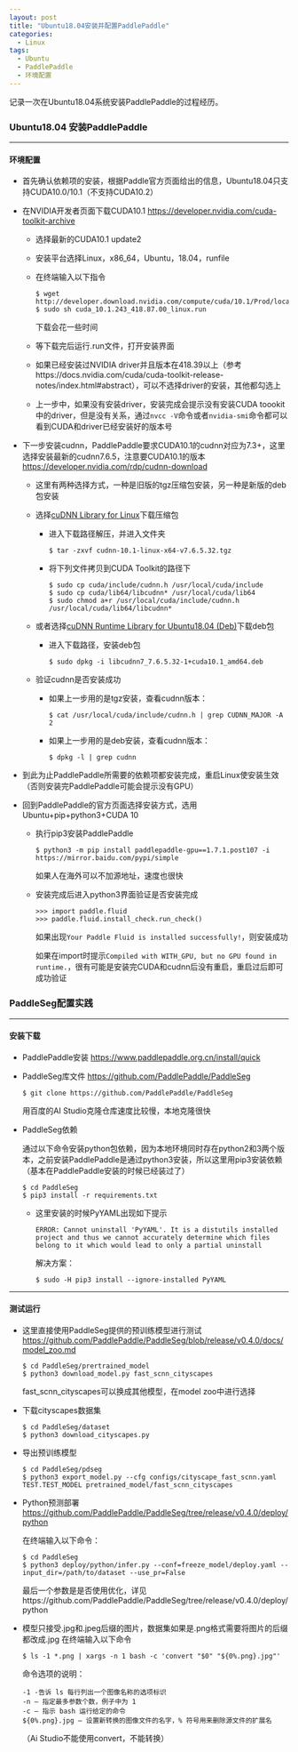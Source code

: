 ```yaml
---
layout: post
title: "Ubuntu18.04安装并配置PaddlePaddle"
categories:
  - Linux
tags:
  - Ubuntu
  - PaddlePaddle
  - 环境配置
---
```


记录一次在Ubuntu18.04系统安装PaddlePaddle的过程经历。

### Ubuntu18.04 安装PaddlePaddle

----

#### 环境配置

- 首先确认依赖项的安装，根据Paddle官方页面给出的信息，Ubuntu18.04只支持CUDA10.0/10.1（不支持CUDA10.2）

- 在NVIDIA开发者页面下载CUDA10.1
  https://developer.nvidia.com/cuda-toolkit-archive

  - 选择最新的CUDA10.1 update2

  - 安装平台选择Linux，x86_64，Ubuntu，18.04，runfile

  - 在终端输入以下指令

    ```
    $ wget http://developer.download.nvidia.com/compute/cuda/10.1/Prod/local_installers/cuda_10.1.243_418.87.00_linux.run
    $ sudo sh cuda_10.1.243_418.87.00_linux.run
    ```

    下载会花一些时间

  - 等下载完后运行.run文件，打开安装界面

  - 如果已经安装过NVIDIA driver并且版本在418.39以上（参考https://docs.nvidia.com/cuda/cuda-toolkit-release-notes/index.html#abstract），可以不选择driver的安装，其他都勾选上

  - 上一步中，如果没有安装driver，安装完成会提示没有安装CUDA toookit中的driver，但是没有关系，通过`nvcc -V`命令或者`nvidia-smi`命令都可以看到CUDA和driver已经安装好的版本号

- 下一步安装cudnn，PaddlePaddle要求CUDA10.1的cudnn对应为7.3+，这里选择安装最新的cudnn7.6.5，注意要CUDA10.1的版本
  https://developer.nvidia.com/rdp/cudnn-download

  - 这里有两种选择方式，一种是旧版的tgz压缩包安装，另一种是新版的deb包安装

  - 选择[cuDNN Library for Linux](https://developer.nvidia.com/compute/machine-learning/cudnn/secure/7.6.5.32/Production/10.1_20191031/cudnn-10.1-linux-x64-v7.6.5.32.tgz)下载压缩包

    - 进入下载路径解压，并进入文件夹

      ```
      $ tar -zxvf cudnn-10.1-linux-x64-v7.6.5.32.tgz
      ```

    - 将下列文件拷贝到CUDA Toolkit的路径下

      ```
      $ sudo cp cuda/include/cudnn.h /usr/local/cuda/include
      $ sudo cp cuda/lib64/libcudnn* /usr/local/cuda/lib64
      $ sudo chmod a+r /usr/local/cuda/include/cudnn.h /usr/local/cuda/lib64/libcudnn*
      ```

  - 或者选择[cuDNN Runtime Library for Ubuntu18.04 (Deb)](https://developer.nvidia.com/compute/machine-learning/cudnn/secure/7.6.5.32/Production/10.1_20191031/Ubuntu18_04-x64/libcudnn7_7.6.5.32-1%2Bcuda10.1_amd64.deb)下载deb包

    - 进入下载路径，安装deb包

      ```
      $ sudo dpkg -i libcudnn7_7.6.5.32-1+cuda10.1_amd64.deb
      ```

  - 验证cudnn是否安装成功

    - 如果上一步用的是tgz安装，查看cudnn版本：

      ```
      $ cat /usr/local/cuda/include/cudnn.h | grep CUDNN_MAJOR -A 2
      ```

    - 如果上一步用的是deb安装，查看cudnn版本：

      ```
      $ dpkg -l | grep cudnn
      ```

- 到此为止PaddlePaddle所需要的依赖项都安装完成，重启Linux使安装生效（否则安装完PaddlePaddle可能会提示没有GPU）

- 回到PaddlePaddle的官方页面选择安装方式，选用Ubuntu+pip+python3+CUDA 10

  - 执行pip3安装PaddlePaddle

    ```
    $ python3 -m pip install paddlepaddle-gpu==1.7.1.post107 -i https://mirror.baidu.com/pypi/simple
    ```

    如果人在海外可以不加源地址，速度也很快

  - 安装完成后进入python3界面验证是否安装完成

    ```
    >>> import paddle.fluid
    >>> paddle.fluid.install_check.run_check()
    ```

    如果出现`Your Paddle Fluid is installed successfully!`，则安装成功

    如果在import时提示`Compiled with WITH_GPU, but no GPU found in runtime.`，很有可能是安装完CUDA和cudnn后没有重启，重启过后即可成功验证

### PaddleSeg配置实践

----

#### 安装下载

- PaddlePaddle安装 https://www.paddlepaddle.org.cn/install/quick

- PaddleSeg库文件 https://github.com/PaddlePaddle/PaddleSeg

  ```
  $ git clone https://github.com/PaddlePaddle/PaddleSeg
  ```

  用百度的AI Studio克隆仓库速度比较慢，本地克隆很快

- PaddleSeg依赖

  通过以下命令安装python包依赖，因为本地环境同时存在python2和3两个版本，之前安装PaddlePaddle是通过python3安装，所以这里用pip3安装依赖（基本在PaddlePaddle安装的时候已经装过了）

  ```
  $ cd PaddleSeg
  $ pip3 install -r requirements.txt
  ```

  - 这里安装的时候PyYAML出现如下提示

    ```
    ERROR: Cannot uninstall 'PyYAML'. It is a distutils installed project and thus we cannot accurately determine which files belong to it which would lead to only a partial uninstall
    ```

    解决方案：

    ```
    $ sudo -H pip3 install --ignore-installed PyYAML
    ```

----

#### 测试运行

- 这里直接使用PaddleSeg提供的预训练模型进行测试
  https://github.com/PaddlePaddle/PaddleSeg/blob/release/v0.4.0/docs/model_zoo.md

  ```
  $ cd PaddleSeg/prertrained_model
  $ python3 download_model.py fast_scnn_cityscapes
  ```

  fast_scnn_cityscapes可以换成其他模型，在model zoo中进行选择

- 下载cityscapes数据集

  ```
  $ cd PaddleSeg/dataset
  $ python3 download_cityscapes.py
  ```

- 导出预训练模型

  ```
  $ cd PaddleSeg/pdseg
  $ python3 export_model.py --cfg configs/cityscape_fast_scnn.yaml TEST.TEST_MODEL pretrained_model/fast_scnn_cityscapes
  ```

- Python预测部署
  https://github.com/PaddlePaddle/PaddleSeg/tree/release/v0.4.0/deploy/python

  在终端输入以下命令：

  ```
  $ cd PaddleSeg
  $ python3 deploy/python/infer.py --conf=freeze_model/deploy.yaml --input_dir=/path/to/dataset --use_pr=False
  ```

  最后一个参数是是否使用优化，详见https://github.com/PaddlePaddle/PaddleSeg/tree/release/v0.4.0/deploy/python

- 模型只接受.jpg和.jpeg后缀的图片，数据集如果是.png格式需要将图片的后缀都改成.jpg
  在终端输入以下命令

  ```
  $ ls -1 *.png | xargs -n 1 bash -c 'convert "$0" "${0%.png}.jpg"'
  ```

  命令选项的说明：

  ```
  -1 -告诉 ls 每行列出一个图像名称的选项标识
  -n – 指定最多参数个数，例子中为 1
  -c – 指示 bash 运行给定的命令
  ${0%.png}.jpg – 设置新转换的图像文件的名字，% 符号用来删除源文件的扩展名
  ```

  （Ai Studio不能使用convert，不能转换）
